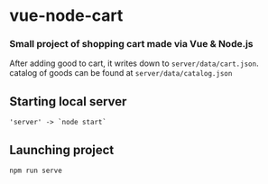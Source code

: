 # vue-node-cart
### Small project of shopping cart made via Vue & Node.js 

After adding good to cart, it writes down to `server/data/cart.json`.\
catalog of goods can be found at `server/data/catalog.json`

## Starting local server
```
'server' -> `node start`
```
## Launching project
```
npm run serve
```
